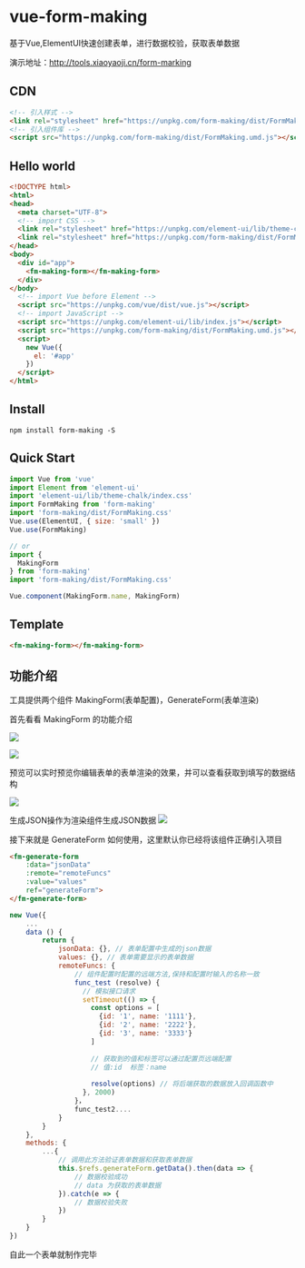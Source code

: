 # vue-form-making
基于Vue,ElementUI快速创建表单，进行数据校验，获取表单数据

演示地址：http://tools.xiaoyaoji.cn/form-marking

## CDN
``` html
<!-- 引入样式 -->
<link rel="stylesheet" href="https://unpkg.com/form-making/dist/FormMaking.css">
<!-- 引入组件库 -->
<script src="https://unpkg.com/form-making/dist/FormMaking.umd.js"></script>
```

## Hello world
``` html
<!DOCTYPE html>
<html>
<head>
  <meta charset="UTF-8">
  <!-- import CSS -->
  <link rel="stylesheet" href="https://unpkg.com/element-ui/lib/theme-chalk/index.css">
  <link rel="stylesheet" href="https://unpkg.com/form-making/dist/FormMaking.css">
</head>
<body>
  <div id="app">
    <fm-making-form></fm-making-form>
  </div>
</body>
  <!-- import Vue before Element -->
  <script src="https://unpkg.com/vue/dist/vue.js"></script>
  <!-- import JavaScript -->
  <script src="https://unpkg.com/element-ui/lib/index.js"></script>
  <script src="https://unpkg.com/form-making/dist/FormMaking.umd.js"></script>
  <script>
    new Vue({
      el: '#app'
    })
  </script>
</html>
```

## Install
```shell
npm install form-making -S
```

## Quick Start
``` javascript
import Vue from 'vue'
import Element from 'element-ui'
import 'element-ui/lib/theme-chalk/index.css'
import FormMaking from 'form-making'
import 'form-making/dist/FormMaking.css'
Vue.use(ElementUI, { size: 'small' })
Vue.use(FormMaking)

// or
import {
  MakingForm
} from 'form-making'
import 'form-making/dist/FormMaking.css'

Vue.component(MakingForm.name, MakingForm)
```

## Template
``` html
<fm-making-form></fm-making-form>
```

## 功能介绍

工具提供两个组件 MakingForm(表单配置)，GenerateForm(表单渲染)

首先看看 MakingForm 的功能介绍

![](https://user-gold-cdn.xitu.io/2018/9/14/165d7578d36b0654?w=2878&h=1108&f=png&s=233664)

![](https://user-gold-cdn.xitu.io/2018/9/14/165d75fc8f26c49c?w=2266&h=1402&f=png&s=255307)

预览可以实时预览你编辑表单的表单渲染的效果，并可以查看获取到填写的数据结构

![](https://user-gold-cdn.xitu.io/2018/9/14/165d762ed2d9ec62?w=1966&h=836&f=png&s=137285)

生成JSON操作为渲染组件生成JSON数据
![](https://user-gold-cdn.xitu.io/2018/9/14/165d76fd6941702a?w=1552&h=982&f=png&s=142989)


接下来就是 GenerateForm 如何使用，这里默认你已经将该组件正确引入项目

``` html
<fm-generate-form 
    :data="jsonData" 
    :remote="remoteFuncs" 
    :value="values"
    ref="generateForm">
</fm-generate-form>
```
``` javascript
new Vue({
    ...
    data () {
        return {
            jsonData: {}, // 表单配置中生成的json数据
            values: {}, // 表单需要显示的表单数据
            remoteFuncs: {
                // 组件配置时配置的远端方法,保持和配置时输入的名称一致
                func_test (resolve) {
                  // 模拟接口请求
                  setTimeout(() => {
                    const options = [
                      {id: '1', name: '1111'},
                      {id: '2', name: '2222'},
                      {id: '3', name: '3333'}
                    ]
                    
                    // 获取到的值和标签可以通过配置页远端配置
                    // 值:id  标签：name
        
                    resolve(options) // 将后端获取的数据放入回调函数中
                  }, 2000)
                }，
                func_test2....
            }
        }
    },
    methods: {
        ...{
            // 调用此方法验证表单数据和获取表单数据
            this.$refs.generateForm.getData().then(data => {
                // 数据校验成功
                // data 为获取的表单数据
            }).catch(e => {
                // 数据校验失败
            })
        }
    }
})
```

自此一个表单就制作完毕
